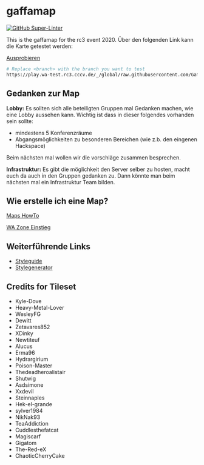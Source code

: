 # gaffamap

[![GitHub Super-Linter](https://github.com/TimKlausmeyer/gaffamap/workflows/Lint%20Code%20Base/badge.svg)](https://github.com/marketplace/actions/super-linter)



This is the gaffamap for the rc3 event 2020. Über den folgenden Link kann die Karte getestet werden:

[Ausprobieren](https://play.wa-test.rc3.cccv.de/_/global/raw.githubusercontent.com/GaffaOverflow/gaffamap/main/lobby.json)

```bash
# Replace <branch> with the branch you want to test
https://play.wa-test.rc3.cccv.de/_/global/raw.githubusercontent.com/GaffaOverflow/gaffamap/<branch>/lobby.json
```

## Gedanken zur Map

**Lobby:**
Es sollten sich alle beteiligten Gruppen mal Gedanken machen, wie eine Lobby aussehen kann.
Wichtig ist dass in dieser folgendes vorhanden sein sollte:

+ mindestens 5 Konferenzräume
+ Abgangsmöglichkeiten zu besonderen Bereichen (wie z.b. den eingenen Hackspace)

Beim nächsten mal wollen wir die vorschläge zusammen besprechen.

**Infrastruktur:**
Es gibt die möglichkeit den Server selber zu hosten, macht euch da auch in den Gruppen gedanken zu.
Dann könnte man beim nächsten mal ein Infrastruktur Team bilden.



## Wie erstelle ich eine Map?

[Maps HowTo](https://howto.rc3.world/maps.html)

[WA Zone Einstieg](https://codimd.c3d2.de/WA-Zone-Einstieg-00#)


## Weiterführende Links

- [Styleguide](https://howto.rc3.world/styleguide.html)
- [Stylegenerator](https://rc3.bleeptrack.de/)

## Credits for Tileset

+ Kyle-Dove
+ Heavy-Metal-Lover
+ WesleyFG
+ Dewitt
+ Zetavares852
+ XDinky
+ Newtiteuf
+ Alucus
+ Erma96
+ Hydrargirium
+ Poison-Master
+ Thedeadheroalistair
+ Shutwig
+ Asdsimone
+ Xxdevil
+ Steinnaples
+ Hek-el-grande
+ sylver1984
+ NikNak93
+ TeaAddiction
+ Cuddlesthefatcat
+ Magiscarf
+ Gigatom
+ The-Red-eX
+ ChaoticCherryCake
